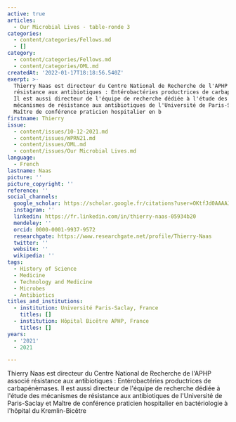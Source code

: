 ```yaml
---
active: true
articles:
  - Our Microbial Lives - table-ronde 3
categories:
  - content/categories/Fellows.md
  - []
category:
  - content/categories/Fellows.md
  - content/categories/OML.md
createdAt: '2022-01-17T18:18:56.540Z'
exerpt: >-
  Thierry Naas est directeur du Centre National de Recherche de l'APHP associé
  résistance aux antibiotiques : Entérobactéries productrices de carbapénèmases.
  Il est aussi directeur de l'équipe de recherche dédiée à l'étude des
  mécanismes de résistance aux antibiotiques de l'Université de Paris-Saclay et
  Maître de conférence praticien hospitalier en b
firstname: Thierry
issue:
  - content/issues/10-12-2021.md
  - content/issues/WPRN21.md
  - content/issues/OML.md
  - content/issues/Our Microbial Lives.md
language:
  - French
lastname: Naas
picture: ''
picture_copyright: ''
reference: ''
social_channels:
  google_scholar: https://scholar.google.fr/citations?user=OKtfJd0AAAAJ&hl=fr
  instagram: ''
  linkedin: https://fr.linkedin.com/in/thierry-naas-05934b20
  mendeley: ''
  orcid: 0000-0001-9937-9572
  researchgate: https://www.researchgate.net/profile/Thierry-Naas
  twitter: ''
  website: ''
  wikipedia: ''
tags:
  - History of Science
  - Medicine
  - Technology and Medicine
  - Microbes
  - Antibiotics
titles_and_institutions:
  - institution: Université Paris-Saclay, France
    titles: []
  - institution: Hôpital Bicêtre APHP, France
    titles: []
years:
  - '2021'
  - 2021

---
```

Thierry Naas est directeur du Centre National de Recherche de l'APHP associé résistance aux antibiotiques : Entérobactéries productrices de carbapénèmases. Il est aussi directeur de l'équipe de recherche dédiée à l'étude des mécanismes de résistance aux antibiotiques de l'Université de Paris-Saclay et Maître de conférence praticien hospitalier en bactériologie à l'hôpital du Kremlin-Bicêtre